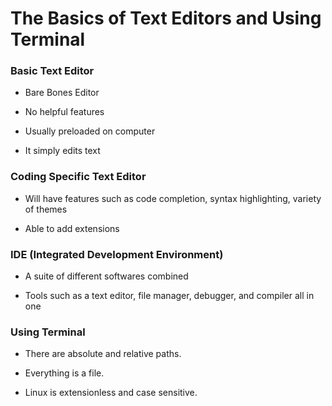 # The Basics of Text Editors and Using Terminal

### Basic Text Editor

- Bare Bones Editor

- No helpful features

- Usually preloaded on computer

- It simply edits text

### Coding Specific Text Editor

- Will have features such as code completion, syntax highlighting, variety of themes

- Able to add extensions

### IDE (Integrated Development Environment)

- A suite of different softwares combined

- Tools such as a text editor, file manager, debugger, and compiler all in one


### Using Terminal

- There are absolute and relative paths.

- Everything is a file.

- Linux is extensionless and case sensitive. 




   
